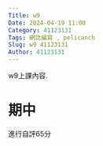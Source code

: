 ```yaml
---
Title: w9
Date: 2024-04-19 11:00
Category: 41123131
Tags: 網誌編寫 , pelicanch
Slug: w9 41123131
Author: 41123131
---
```


w9上課內容.
<!-- PELICAN_END_SUMMARY -->

# 期中
進行自評65分





